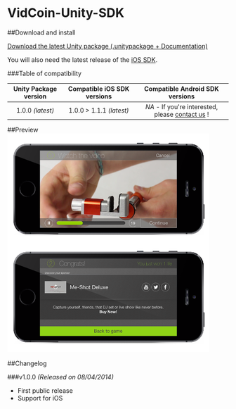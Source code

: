 VidCoin-Unity-SDK
=================

##Download and install

[Download the latest Unity package (.unitypackage + Documentation)](https://github.com/VidCoin/VidCoin-Unity-SDK/releases/download/v1.0.0/VidCoin-Unity-SDK.zip)

You will also need the latest release of the [iOS SDK](https://github.com/VidCoin/VidCoin-iOS-SDK).

###Table of compatibility

| Unity Package version  | Compatible iOS SDK versions | Compatible Android SDK versions |
| :-------------: | :-------------: | :-------------: |
| 1.0.0 *(latest)*  | 1.0.0 > 1.1.1 *(latest)* | *NA* - If you're interested, please [contact us](mailto:publishers@vidcoin.com) ! |

##Preview
![VidCoin Mobile Overlay](https://raw.githubusercontent.com/VidCoin/VidCoin-iOS-SDK/gh-pages/images/vc_preview.png "VidCoin Mobile Overlay")

##Changelog

###v1.0.0
*(Released on 08/04/2014)*

- First public release
- Support for iOS
